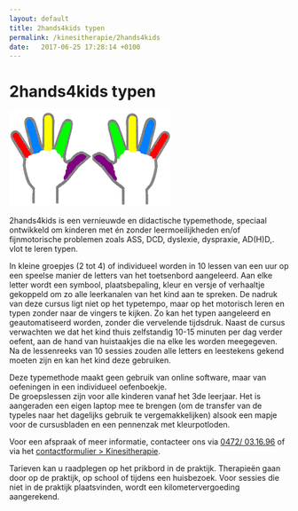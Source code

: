 ```yaml
---
layout: default
title: 2hands4kids typen
permalink: /kinesitherapie/2hands4kids
date:   2017-06-25 17:28:14 +0100
---
```



# 2hands4kids typen

<img src="/assets/img/2hands4kids.png">


2hands4kids is een vernieuwde en didactische typemethode, speciaal ontwikkeld om kinderen met én zonder leermoeilijkheden en/of fijnmotorische problemen zoals ASS, DCD, dyslexie, dyspraxie, AD(H)D,. vlot te leren typen.  
  
In kleine groepjes (2 tot 4) of individueel worden in 10 lessen van een uur op een speelse manier de letters van het toetsenbord aangeleerd. Aan elke letter wordt een symbool, plaatsbepaling, kleur en versje of verhaaltje gekoppeld om zo alle leerkanalen van het kind aan te spreken. De nadruk van deze cursus ligt niet op het typetempo, maar op het motorisch leren en typen zonder naar de vingers te kijken. Zo kan het typen aangeleerd en geautomatiseerd worden, zonder die vervelende tijdsdruk. Naast de cursus verwachten we dat het kind thuis zelfstandig 10-15 minuten per dag verder oefent, aan de hand van huistaakjes die na elke les worden meegegeven. Na de lessenreeks van 10 sessies zouden alle letters en leestekens gekend moeten zijn en kan het kind deze gebruiken.  
  
Deze typemethode maakt geen gebruik van online software, maar van oefeningen in een individueel oefenboekje.  
De groepslessen zijn voor alle kinderen vanaf het 3de leerjaar. Het is aangeraden een eigen laptop mee te brengen (om de transfer van de typeles naar het dagelijks gebruik te vergemakkelijken) alsook een mapje voor de cursusbladen en een pennenzak met kleurpotloden.  
  
Voor een afspraak of meer informatie, contacteer ons via <a href="tel:+32472031696" itemprop="telephone">0472/ 03.16.96</a> of via het [contactformulier > Kinesitherapie](/contact.html).  
  
Tarieven kan u raadplegen op het prikbord in de praktijk. Therapieën gaan door op de praktijk, op school of tijdens een huisbezoek. Voor sessies die niet in de praktijk plaatsvinden, wordt een kilometervergoeding aangerekend.  
  